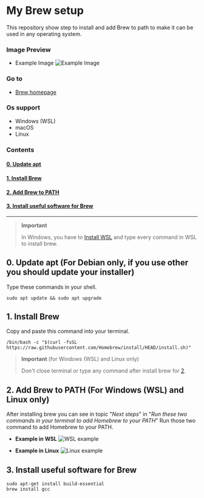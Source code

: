 # **My Brew setup**
This repository show step to install and add Brew to path to make it can be used in any operating system.

### **Image Preview**
- Example Image
![Example Image](https://github.com/chinhchin/Brew-setup/blob/0.0.b.0/readme-assets/Image%20Preview.png?raw=true)

### **Go to**
- [Brew homepage](https://brew.sh)

### **Os support**
- Windows (WSL)
- macOS
- Linux

### **Contents**
#### [0. Update apt](./readme.md#0update-apt-for-debian-only-if-you-use-other-you-should-update-your-installer)

#### [1. Install Brew](./readme.md#1-install-brew)

#### [2. Add Brew to PATH](./readme.md#2-add-brew-to-path-for-windows-wsl-and-linux-only)

#### [3. Install useful software for Brew](./readme.md#3-install-useful-software-for-brew)

---

> **Important**
>
> In Windows, you have to [Install WSL](https://github.com/chinhchin/WSL-setup.git) and type every command in WSL to install brew.

## **0. Update apt** (For Debian only, if you use other you should update your installer)
Type these commands in your shell.
```
sudo apt update && sudo apt upgrade
```

## **1. Install Brew**
Copy and paste this command into your terminal.
```
/bin/bash -c "$(curl -fsSL https://raw.githubusercontent.com/Homebrew/install/HEAD/install.sh)"
```

> **Important** (for Windows (WSL) and Linux only)
>
> Don't close terminal or type any command after install brew for [2](https://github.com/chinhchin/Brew-setup/blob/0.0.b.0/readme.md#2-add-brew-to-path-for-windows-wsl-and-linux-only).

## **2. Add Brew to PATH** (For Windows (WSL) and Linux only)
After installing brew you can see in topic "*Next steps*" in "*Run these two commands in your terminal to add Homebrew to your PATH*"
Run those two command to add Homebrew to your PATH.

- **Example in WSL**
![WSL example](https://github.com/chinhchin/Brew-setup/blob/0.0.b.0/readme-assets/Add%20Brew%20to%20PATH/WSL%20example.png?raw=true)

- **Example in Linux**
![Linux example](https://github.com/chinhchin/Brew-setup/blob/0.0.b.0/readme-assets/Add%20Brew%20to%20PATH/Linux%20example.png?raw=true)

## **3. Install useful software for Brew**
```
sudo apt-get install build-essential
brew install gcc
```
